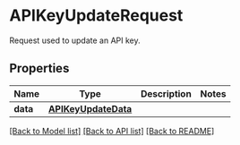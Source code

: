 # APIKeyUpdateRequest

Request used to update an API key.
## Properties
Name | Type | Description | Notes
------------ | ------------- | ------------- | -------------
**data** | [**APIKeyUpdateData**](APIKeyUpdateData.md) |  | 

[[Back to Model list]](README.md#documentation-for-models) [[Back to API list]](README.md#documentation-for-api-endpoints) [[Back to README]](README.md)


